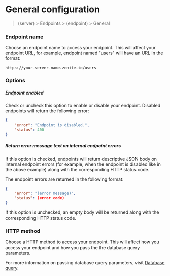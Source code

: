 # General configuration

> (server) > Endpoints > (endpoint) > General

### Endpoint name

Choose an endpoint name to access your endpoint. This will affect your endpoint URL, for example, endpoint named "users" will have an URL in the format:

```
https://your-server-name.zenite.io/users
```

### Options

##### Endpoint enabled

Check or uncheck this option to enable or disable your endpoint. Disabled endpoints will return the following error:

```json
{
    "error": "Endpoint is disabled.",
    "status": 400
}
```

##### Return error message text on internal endpoint errors

If this option is checked, endpoints will return descriptive JSON body on internal endpoint errors (for example, when the endpoint is disabled like in the above example) along with the corresponding HTTP status code.

The endpoint errors are returned in the following format:

```json
{
    "error": "(error message)",
    "status": (error code)
}
```

If this option is unchecked, an empty body will be returned along with the corresponding HTTP status code.

### HTTP method

Choose a HTTP method to access your endpoint. This will affect how you access your endpoint and how you pass the the database query parameters.

For more information on passing database query parameters, visit [Database query](endpoints/query.md).
